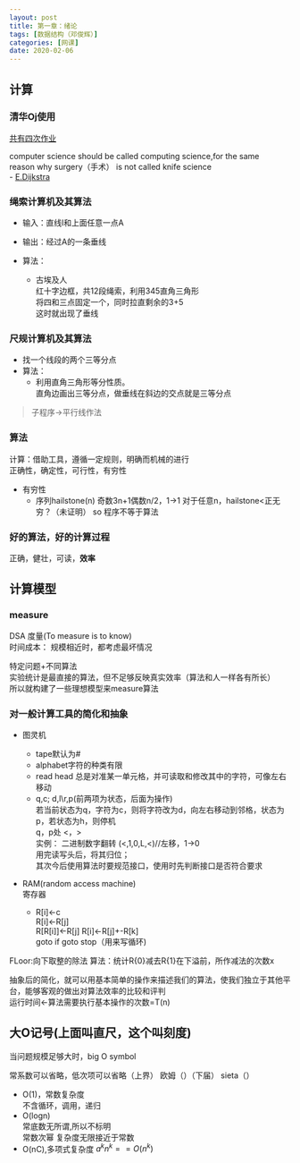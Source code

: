 ```yaml
---
layout: post
title: 第一章：绪论
tags: [数据结构（邓俊辉）]
categories: [网课]
date: 2020-02-06
---
```

## 计算

### 清华Oj使用

[共有四次作业](https://dsa.cs.tsinghua.edu.cn/oj/foyer.shtml)

computer science should be called computing science,for the same  
reason why surgery（手术） is not called knife science  
\- [E.Dijkstra](https://en.wikipedia.org/wiki/Edsger_W._Dijkstra) 

### 绳索计算机及其算法

- 输入：直线l和上面任意一点A  
- 输出：经过A的一条垂线  

- 算法：
  - 古埃及人  
    红十字边框，共12段绳索，利用345直角三角形  
    将四和三点固定一个，同时拉直剩余的3+5  
    这时就出现了垂线  

### 尺规计算机及其算法

- 找一个线段的两个三等分点
- 算法：
  - 利用直角三角形等分性质。  
    直角边画出三等分点，做垂线在斜边的交点就是三等分点  

>子程序->平行线作法

### 算法  

计算：借助工具，遵循一定规则，明确而机械的进行  
正确性，确定性，可行性，有穷性

- 有穷性  
  - 序列hailstone(n)
    奇数3n+1偶数n/2，1->1
    对于任意n，hailstone<正无穷？（未证明）
so 程序不等于算法  

### 好的算法，好的计算过程

正确，健壮，可读，**效率**

## 计算模型

### measure

DSA 度量(To measure is to know)  
时间成本：
规模相近时，都考虑最坏情况

特定问题+不同算法  
实验统计是最直接的算法，但不足够反映真实效率（算法和人一样各有所长）  
所以就构建了一些理想模型来measure算法  


### 对一般计算工具的简化和抽象

- 图灵机
  - tape默认为\#
  - alphabet字符的种类有限
  - read head 总是对准某一单元格，并可读取和修改其中的字符，可像左右移动
  - q,c; d,l\r,p(前两项为状态，后面为操作)  
  若当前状态为q，字符为c，则将字符改为d，向左右移动到邻格，状态为p，若状态为h，则停机  
  q，p处  <，>  
实例：
二进制数字翻转 (<,1,0,L,<)//左移，1-\>0  
用完读写头后，将其归位；  
其次今后使用算法时要规范接口，使用时先判断接口是否符合要求  

- RAM(random access machine)  
  寄存器
  - R[i]<-c  
    R[i]<-R[j]  
    R[R[i]]<-R[j]
    R[i]<-R[j]+-R[k]  
    goto if goto stop（用来写循环)

FLoor:向下取整的除法
算法：统计R{0}减去R{1}在下溢前，所作减法的次数x

抽象后的简化，就可以用基本简单的操作来描述我们的算法，使我们独立于其他平台，能够客观的做出对算法效率的比较和评判  
运行时间<-算法需要执行基本操作的次数=T(n)  

## 大O记号(上面叫直尺，这个叫刻度)

当问题规模足够大时，big O symbol

常系数可以省略，低次项可以省略（上界）
欧姆（）（下届）  sieta（）

- O(1)，常数复杂度  
    不含循环，调用，递归
- O(logn)  
    常底数无所谓,所以不标明  
    常数次幂  复杂度无限接近于常数  
- O(nC),多项式复杂度
    $a^kn^k==O(n^k)$
